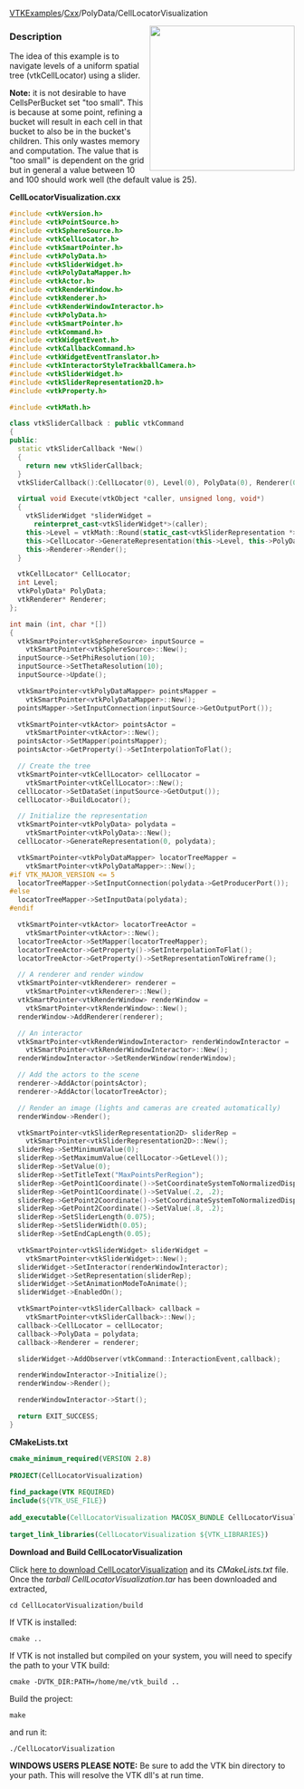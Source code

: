 [VTKExamples](/home/)/[Cxx](/Cxx)/PolyData/CellLocatorVisualization

<img align="right" src="https://github.com/lorensen/VTKExamples/blob/gh-pages/Testing/Baseline/PolyData/TestCellLocatorVisualization.png?raw=true" width="256" />

### Description
The idea of this example is to navigate levels of a uniform spatial tree (vtkCellLocator) using a slider.

**Note:** it is not desirable to have CellsPerBucket set "too small". This is because at some point, refining a bucket will result in each cell in that bucket to also be in the bucket's children.  This only wastes memory and computation.  The value that is "too small" is dependent on the grid but in general a value between 10 and 100 should work well (the default value is 25).

**CellLocatorVisualization.cxx**
```c++
#include <vtkVersion.h>
#include <vtkPointSource.h>
#include <vtkSphereSource.h>
#include <vtkCellLocator.h>
#include <vtkSmartPointer.h>
#include <vtkPolyData.h>
#include <vtkSliderWidget.h>
#include <vtkPolyDataMapper.h>
#include <vtkActor.h>
#include <vtkRenderWindow.h>
#include <vtkRenderer.h>
#include <vtkRenderWindowInteractor.h>
#include <vtkPolyData.h>
#include <vtkSmartPointer.h>
#include <vtkCommand.h>
#include <vtkWidgetEvent.h>
#include <vtkCallbackCommand.h>
#include <vtkWidgetEventTranslator.h>
#include <vtkInteractorStyleTrackballCamera.h>
#include <vtkSliderWidget.h>
#include <vtkSliderRepresentation2D.h>
#include <vtkProperty.h>

#include <vtkMath.h>

class vtkSliderCallback : public vtkCommand
{
public:
  static vtkSliderCallback *New()
  {
    return new vtkSliderCallback;
  }
  vtkSliderCallback():CellLocator(0), Level(0), PolyData(0), Renderer(0){}

  virtual void Execute(vtkObject *caller, unsigned long, void*)
  {
    vtkSliderWidget *sliderWidget =
      reinterpret_cast<vtkSliderWidget*>(caller);
    this->Level = vtkMath::Round(static_cast<vtkSliderRepresentation *>(sliderWidget->GetRepresentation())->GetValue());
    this->CellLocator->GenerateRepresentation(this->Level, this->PolyData);
    this->Renderer->Render();
  }

  vtkCellLocator* CellLocator;
  int Level;
  vtkPolyData* PolyData;
  vtkRenderer* Renderer;
};

int main (int, char *[])
{
  vtkSmartPointer<vtkSphereSource> inputSource =
    vtkSmartPointer<vtkSphereSource>::New();
  inputSource->SetPhiResolution(10);
  inputSource->SetThetaResolution(10);
  inputSource->Update();

  vtkSmartPointer<vtkPolyDataMapper> pointsMapper =
    vtkSmartPointer<vtkPolyDataMapper>::New();
  pointsMapper->SetInputConnection(inputSource->GetOutputPort());

  vtkSmartPointer<vtkActor> pointsActor =
    vtkSmartPointer<vtkActor>::New();
  pointsActor->SetMapper(pointsMapper);
  pointsActor->GetProperty()->SetInterpolationToFlat();

  // Create the tree
  vtkSmartPointer<vtkCellLocator> cellLocator =
    vtkSmartPointer<vtkCellLocator>::New();
  cellLocator->SetDataSet(inputSource->GetOutput());
  cellLocator->BuildLocator();

  // Initialize the representation
  vtkSmartPointer<vtkPolyData> polydata =
    vtkSmartPointer<vtkPolyData>::New();
  cellLocator->GenerateRepresentation(0, polydata);

  vtkSmartPointer<vtkPolyDataMapper> locatorTreeMapper =
    vtkSmartPointer<vtkPolyDataMapper>::New();
#if VTK_MAJOR_VERSION <= 5
  locatorTreeMapper->SetInputConnection(polydata->GetProducerPort());
#else
  locatorTreeMapper->SetInputData(polydata);
#endif

  vtkSmartPointer<vtkActor> locatorTreeActor =
    vtkSmartPointer<vtkActor>::New();
  locatorTreeActor->SetMapper(locatorTreeMapper);
  locatorTreeActor->GetProperty()->SetInterpolationToFlat();
  locatorTreeActor->GetProperty()->SetRepresentationToWireframe();

  // A renderer and render window
  vtkSmartPointer<vtkRenderer> renderer =
    vtkSmartPointer<vtkRenderer>::New();
  vtkSmartPointer<vtkRenderWindow> renderWindow =
    vtkSmartPointer<vtkRenderWindow>::New();
  renderWindow->AddRenderer(renderer);

  // An interactor
  vtkSmartPointer<vtkRenderWindowInteractor> renderWindowInteractor =
    vtkSmartPointer<vtkRenderWindowInteractor>::New();
  renderWindowInteractor->SetRenderWindow(renderWindow);

  // Add the actors to the scene
  renderer->AddActor(pointsActor);
  renderer->AddActor(locatorTreeActor);

  // Render an image (lights and cameras are created automatically)
  renderWindow->Render();

  vtkSmartPointer<vtkSliderRepresentation2D> sliderRep =
    vtkSmartPointer<vtkSliderRepresentation2D>::New();
  sliderRep->SetMinimumValue(0);
  sliderRep->SetMaximumValue(cellLocator->GetLevel());
  sliderRep->SetValue(0);
  sliderRep->SetTitleText("MaxPointsPerRegion");
  sliderRep->GetPoint1Coordinate()->SetCoordinateSystemToNormalizedDisplay();
  sliderRep->GetPoint1Coordinate()->SetValue(.2, .2);
  sliderRep->GetPoint2Coordinate()->SetCoordinateSystemToNormalizedDisplay();
  sliderRep->GetPoint2Coordinate()->SetValue(.8, .2);
  sliderRep->SetSliderLength(0.075);
  sliderRep->SetSliderWidth(0.05);
  sliderRep->SetEndCapLength(0.05);

  vtkSmartPointer<vtkSliderWidget> sliderWidget =
    vtkSmartPointer<vtkSliderWidget>::New();
  sliderWidget->SetInteractor(renderWindowInteractor);
  sliderWidget->SetRepresentation(sliderRep);
  sliderWidget->SetAnimationModeToAnimate();
  sliderWidget->EnabledOn();

  vtkSmartPointer<vtkSliderCallback> callback =
    vtkSmartPointer<vtkSliderCallback>::New();
  callback->CellLocator = cellLocator;
  callback->PolyData = polydata;
  callback->Renderer = renderer;

  sliderWidget->AddObserver(vtkCommand::InteractionEvent,callback);

  renderWindowInteractor->Initialize();
  renderWindow->Render();

  renderWindowInteractor->Start();

  return EXIT_SUCCESS;
}
```
**CMakeLists.txt**
```cmake
cmake_minimum_required(VERSION 2.8)
 
PROJECT(CellLocatorVisualization)
 
find_package(VTK REQUIRED)
include(${VTK_USE_FILE})
 
add_executable(CellLocatorVisualization MACOSX_BUNDLE CellLocatorVisualization.cxx)
 
target_link_libraries(CellLocatorVisualization ${VTK_LIBRARIES})
```

**Download and Build CellLocatorVisualization**

Click [here to download CellLocatorVisualization](https://github.com/lorensen/VTKWikiExamplesTarballs/raw/master/CellLocatorVisualization.tar) and its *CMakeLists.txt* file.
Once the *tarball CellLocatorVisualization.tar* has been downloaded and extracted,
```
cd CellLocatorVisualization/build 
```
If VTK is installed:
```
cmake ..
```
If VTK is not installed but compiled on your system, you will need to specify the path to your VTK build:
```
cmake -DVTK_DIR:PATH=/home/me/vtk_build ..
```
Build the project:
```
make
```
and run it:
```
./CellLocatorVisualization
```
**WINDOWS USERS PLEASE NOTE:** Be sure to add the VTK bin directory to your path. This will resolve the VTK dll's at run time.

